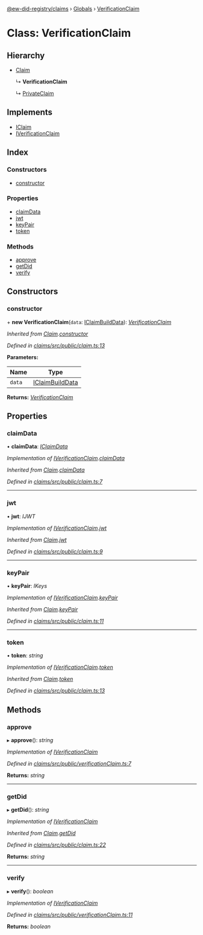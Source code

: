 [@ew-did-registry/claims](../README.md) › [Globals](../globals.md) › [VerificationClaim](verificationclaim.md)

# Class: VerificationClaim

## Hierarchy

* [Claim](claim.md)

  ↳ **VerificationClaim**

  ↳ [PrivateClaim](privateclaim.md)

## Implements

* [IClaim](../interfaces/iclaim.md)
* [IVerificationClaim](../interfaces/iverificationclaim.md)

## Index

### Constructors

* [constructor](verificationclaim.md#constructor)

### Properties

* [claimData](verificationclaim.md#claimdata)
* [jwt](verificationclaim.md#jwt)
* [keyPair](verificationclaim.md#keypair)
* [token](verificationclaim.md#token)

### Methods

* [approve](verificationclaim.md#approve)
* [getDid](verificationclaim.md#getdid)
* [verify](verificationclaim.md#verify)

## Constructors

###  constructor

\+ **new VerificationClaim**(`data`: [IClaimBuildData](../interfaces/iclaimbuilddata.md)): *[VerificationClaim](verificationclaim.md)*

*Inherited from [Claim](claim.md).[constructor](claim.md#constructor)*

*Defined in [claims/src/public/claim.ts:13](https://github.com/energywebfoundation/ew-did-registry/blob/c7209ba/packages/claims/src/public/claim.ts#L13)*

**Parameters:**

Name | Type |
------ | ------ |
`data` | [IClaimBuildData](../interfaces/iclaimbuilddata.md) |

**Returns:** *[VerificationClaim](verificationclaim.md)*

## Properties

###  claimData

• **claimData**: *[IClaimData](../interfaces/iclaimdata.md)*

*Implementation of [IVerificationClaim](../interfaces/iverificationclaim.md).[claimData](../interfaces/iverificationclaim.md#claimdata)*

*Inherited from [Claim](claim.md).[claimData](claim.md#claimdata)*

*Defined in [claims/src/public/claim.ts:7](https://github.com/energywebfoundation/ew-did-registry/blob/c7209ba/packages/claims/src/public/claim.ts#L7)*

___

###  jwt

• **jwt**: *IJWT*

*Implementation of [IVerificationClaim](../interfaces/iverificationclaim.md).[jwt](../interfaces/iverificationclaim.md#jwt)*

*Inherited from [Claim](claim.md).[jwt](claim.md#jwt)*

*Defined in [claims/src/public/claim.ts:9](https://github.com/energywebfoundation/ew-did-registry/blob/c7209ba/packages/claims/src/public/claim.ts#L9)*

___

###  keyPair

• **keyPair**: *IKeys*

*Implementation of [IVerificationClaim](../interfaces/iverificationclaim.md).[keyPair](../interfaces/iverificationclaim.md#keypair)*

*Inherited from [Claim](claim.md).[keyPair](claim.md#keypair)*

*Defined in [claims/src/public/claim.ts:11](https://github.com/energywebfoundation/ew-did-registry/blob/c7209ba/packages/claims/src/public/claim.ts#L11)*

___

###  token

• **token**: *string*

*Implementation of [IVerificationClaim](../interfaces/iverificationclaim.md).[token](../interfaces/iverificationclaim.md#token)*

*Inherited from [Claim](claim.md).[token](claim.md#token)*

*Defined in [claims/src/public/claim.ts:13](https://github.com/energywebfoundation/ew-did-registry/blob/c7209ba/packages/claims/src/public/claim.ts#L13)*

## Methods

###  approve

▸ **approve**(): *string*

*Implementation of [IVerificationClaim](../interfaces/iverificationclaim.md)*

*Defined in [claims/src/public/verificationClaim.ts:7](https://github.com/energywebfoundation/ew-did-registry/blob/c7209ba/packages/claims/src/public/verificationClaim.ts#L7)*

**Returns:** *string*

___

###  getDid

▸ **getDid**(): *string*

*Implementation of [IVerificationClaim](../interfaces/iverificationclaim.md)*

*Inherited from [Claim](claim.md).[getDid](claim.md#getdid)*

*Defined in [claims/src/public/claim.ts:22](https://github.com/energywebfoundation/ew-did-registry/blob/c7209ba/packages/claims/src/public/claim.ts#L22)*

**Returns:** *string*

___

###  verify

▸ **verify**(): *boolean*

*Implementation of [IVerificationClaim](../interfaces/iverificationclaim.md)*

*Defined in [claims/src/public/verificationClaim.ts:11](https://github.com/energywebfoundation/ew-did-registry/blob/c7209ba/packages/claims/src/public/verificationClaim.ts#L11)*

**Returns:** *boolean*
